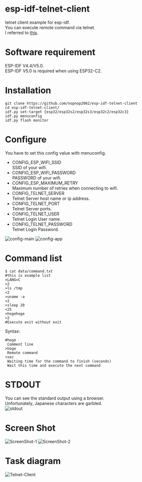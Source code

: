 # esp-idf-telnet-client
telnet client example for esp-idf.   
You can execute remote command via telnet.   
I referred to [this](https://github.com/hasan-kamal/Telnet-Client).

# Software requirement
ESP-IDF V4.4/V5.0.   
ESP-IDF V5.0 is required when using ESP32-C2.   

# Installation
```
git clone https://github.com/nopnop2002/esp-idf-telnet-client
cd esp-idf-telnet-client/
idf.py set-target {esp32/esp32s2/esp32s3/esp32c2/esp32c3}
idf.py menuconfig
idf.py flash monitor
```


# Configure
You have to set this config value with menuconfig.   
- CONFIG_ESP_WIFI_SSID   
SSID of your wifi.   
- CONFIG_ESP_WIFI_PASSWORD   
PASSWORD of your wifi.   
- CONFIG_ESP_MAXIMUM_RETRY   
Maximum number of retries when connecting to wifi.   
- CONFIG_TELNET_SERVER   
Telnet Server host name or ip address.   
- CONFIG_TELNET_PORT   
Telnet Server ports.   
- CONFIG_TELNET_USER   
Telnet Login User name.
- CONFIG_TELNET_PASSWORD   
Telnet Login Password.   

![config-main](https://user-images.githubusercontent.com/6020549/110864019-e03af480-8304-11eb-9fae-bf4da9318b8d.jpg)
![config-app](https://user-images.githubusercontent.com/6020549/110864029-e29d4e80-8304-11eb-9808-acc304675e14.jpg)

# Command list
```
$ cat data/command.txt
#this is example list
>LANG=C
<2
>ls /tmp
<2
>uname -a
<2
>sleep 20
<25
>hogehoge
<2
#Execute exit without exit
```

Syntax:   
```
#hoge   
 Comment line   
>hoge   
 Remote command   
<sec   
 Waiting time for the command to finish (seconds)   
 Wait this time and execute the next command   
```

# STDOUT
You can see the standard output using a browser.   
Unfortunately, Japanese characters are garbled.   
![stdout](https://user-images.githubusercontent.com/6020549/111010246-47c27400-83d9-11eb-89e7-2e7b1a3aac51.jpg)

# Screen Shot
![ScreenShot-1](https://user-images.githubusercontent.com/6020549/110864068-f47ef180-8304-11eb-9d37-854980b0ec3a.jpg)
![ScreenShot-2](https://user-images.githubusercontent.com/6020549/111010620-68d79480-83da-11eb-8814-a18316ea2cee.jpg)

# Task diagram
![Telnet-Client](https://user-images.githubusercontent.com/6020549/111012919-ffa74f80-83e0-11eb-99a6-611d66e1dd24.jpg)

